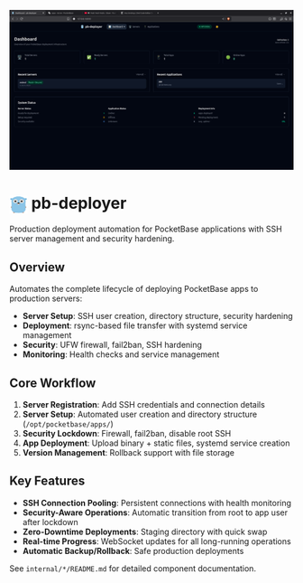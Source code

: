 ![pb-deployer banner](frontend/static/deployer.png)

# <img src="frontend/static/favicon.svg" width="32" height="32" style="vertical-align: middle;"> pb-deployer

Production deployment automation for PocketBase applications with SSH server management and security hardening.

## Overview

Automates the complete lifecycle of deploying PocketBase apps to production servers:
- **Server Setup**: SSH user creation, directory structure, security hardening
- **Deployment**: rsync-based file transfer with systemd service management
- **Security**: UFW firewall, fail2ban, SSH hardening
- **Monitoring**: Health checks and service management

## Core Workflow

1. **Server Registration**: Add SSH credentials and connection details
2. **Server Setup**: Automated user creation and directory structure (`/opt/pocketbase/apps/`)
3. **Security Lockdown**: Firewall, fail2ban, disable root SSH
4. **App Deployment**: Upload binary + static files, systemd service creation
5. **Version Management**: Rollback support with file storage

## Key Features

- **SSH Connection Pooling**: Persistent connections with health monitoring
- **Security-Aware Operations**: Automatic transition from root to app user after lockdown
- **Zero-Downtime Deployments**: Staging directory with quick swap
- **Real-time Progress**: WebSocket updates for all long-running operations
- **Automatic Backup/Rollback**: Safe production deployments

See `internal/*/README.md` for detailed component documentation.
